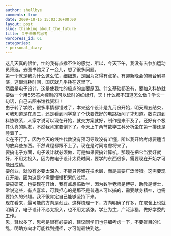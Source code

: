 ```yaml
---
author: shellbye
comments: true
date: 2009-10-15 15:03:36+00:00
layout: post
slug: thinking_about_the_future
title: 关于未来的思考
wordpress_id: 61
categories:
- personal_diary
---
```


这几天真的很忙，忙的我有点撑不住的感觉，所以，今天下午，我没有去参加运动员筛选，去图书馆呆了一会儿，想了很多问题。  
第一个就是我为什么这么忙，细细想，是因为贪得有点多。有迎新晚会的舞台剧导演，这很消耗时间，国庆就几乎耗在这里了。  
然后是电子设计，这是使我忙的极点的主要原因。什么基础都没有，要加入科协就要做一个用555芯片控制的可以延时的红绿灯，天！什么都不知道怎么做？学长一句话，自己去图书馆找资料！  
由于转了学院，很多事情都错过了，本来这个设计是九月份开始，明天周五结束，可我知道是在周三，还是看到同学拿了个快要做好的电路板问了才知道。数次跑到科协联系，人家才说可以现在开始，就交方案就好，制作是来不及了。还好有个极其认真的队友，不然我肯定要倒下了。今天上午两节数学工科分析坐在第一排还是睡着了…  
实在不行了，因为今天的线性代数没有预习导致没有听懂，所以我开始考虑要适当的放弃些东西。不然课程都跟不上了。现在是时间考虑将来了。  
要搞电子方面，电子设计就必须做，可是如果要搞计算机，那现在把它当爱好就好，不用太投入，因为做电子设计太费时间，要学的东西很多。需要现在开始才可能出成绩。  
要创业，就没有必要太深入，不能只停留在技术层，而是需要广泛涉猎。这需要现在开始，因为这是个需要慢慢积累的过程。  
要搞研究，也要现在开始，我有点想搞数学，因为数学老师是博导，助教是博士，常说这些，有点喜欢，可我担心的是那不是普通人可以搞的，需要献身精神，也需要持久的兴趣。我不很肯定自己能够坚持下来。  
现在看来，最可能的方向是创业。这样梳理一下，方向明确了许多，在取舍上也就明确了，电子设计不必太投入，也不用太紧张。学业为主，广泛涉猎，做好学委的工作。  
恩，轻松多了，思考是很有必要的，建议同学们也仔细考虑一下，不要盲目的忙乱，明确方向才可能找到捷径，才可能最快到达。
